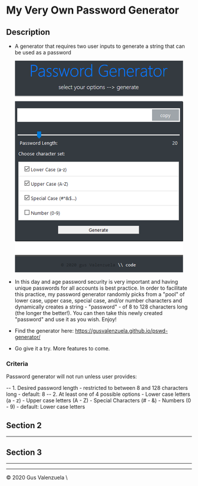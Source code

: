 # My Very Own Password Generator

## Description

- A generator that requires two user inputs to generate a string that can be used as a password

<p align="center">
  <img src="/screenshot.PNG" alt="Screenshot of web app/page">
</p>

- In this day and age password security is very important and having unique passwords for all accounts is best practice. In order to facilitate this practice, my password generator randomly picks from a "pool" of lower case, upper case, special case, and/or number characters and dynamically creates a string - "password" - of 8 to 128 characters long (the longer the better!). You can then take this newly created "password" and use it as you wish. Enjoy!

- Find the generator here: https://gusvalenzuela.github.io/pswd-generator/

- Go give it a try. More features to come.


### Criteria

Password generator will not run unless user provides:

-- 1. Desired password length 
    - restricted to between 8 and 128 characters long
    - default: 8
-- 2. At least one of 4 possible options
    - Lower case letters (a - z)
    - Upper case letters (A - Z)
    - Special Characters (# - &)
    - Numbers (0 - 9)
    - default: Lower case letters

## Section 2

- - -

## Section 3

- - -


- - -
© 2020 Gus Valenzuela \\ 
